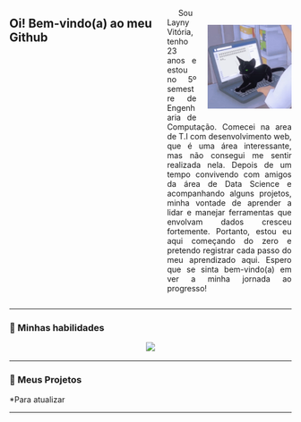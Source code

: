<div style="display: flex;">
  <h2>Oi! Bem-vindo(a) ao meu Github</h2>
  <span style="display: inline-block; width: calc(100% - 200px);">
    <p align="right">
      <img src="tenor.gif" width="150" align="right" style="margin-left: 20px; margin-top: 30px; margin-bottom: 10px;">
    </p>
    <p style="margin-left:20px; text-align: justify; text-indent: 20px;">
      Sou Layny Vitória, tenho 23 anos e estou no 5º semestre de Engenharia de Computação. Comecei na area de T.I com desenvolvimento web, que é uma área interessante, mas não consegui me sentir realizada nela. Depois de um tempo convivendo com amigos da área de Data Science e acompanhando alguns projetos, minha vontade de aprender a lidar e manejar ferramentas que envolvam dados cresceu fortemente. Portanto, estou eu aqui começando do zero e pretendo registrar cada passo do meu aprendizado aqui.
      Espero que se sinta bem-vindo(a) em ver a minha jornada ao progresso!
    </p>
  </span>
</div>

---

### 🌟 Minhas habilidades
<p align="center">
  <a href="https://skillicons.dev">
    <img src="https://skillicons.dev/icons?i=html,css,js,c,react,java,py,git&theme=dark&perline=8" />
  </a>
</p>

---

### 🚀 Meus Projetos

*Para atualizar


---

